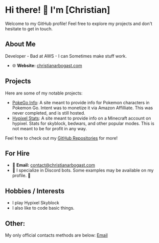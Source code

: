 # Hi there! 👋 I'm [Christian]

Welcome to my GitHub profile! Feel free to explore my projects and don't hesitate to get in touch.

## About Me

Developer - Bad at AWS - I can Sometimes make stuff work.

- 🌐 **Website:** [christianarbogast.com](https://christianarbogast.com)

## Projects

Here are some of my notable projects:

- [PokeGo Info](https://pokego.info): A site meant to provide info for Pokemon characters in Pokemon Go. Intent was to monetize it via Amazon Affilliate. This was never completed, and is still hosted. 
- [Hypixel Stats](https://hypixelstats.xyz): A site meant to provide info on a Minecraft account on hypixel. Stats for skyblock, bedwars, and other popular modes. This is not meant to be for profit in any way.
  
Feel free to check out my [GitHub Repositories](https://github.com/chrisarbogast) for more!

## For Hire

- 📧 **Email:** [contact@christianarbogast.com](mailto:contact@christianarbogast.com)
- 🚀 I specialize in Discord bots. Some examples may be available on my profile. 🚀

## Hobbies / Interests

- I play Hypixel Skyblock
- I also like to code basic things.

## Other:
My only official contacts methods are below:
[Email](mailto:contact@christianarbogast.com)

